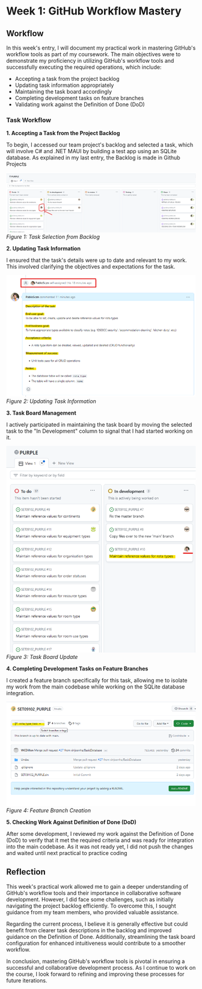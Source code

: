 # Week 1: GitHub Workflow Mastery

## Workflow

In this week's entry, I will document my practical work in mastering GitHub's workflow tools as part of my coursework. The main objectives were to demonstrate my proficiency in utilizing GitHub's workflow tools and successfully executing the required operations, which include:

- Accepting a task from the project backlog
- Updating task information appropriately
- Maintaining the task board accordingly
- Completing development tasks on feature branches
- Validating work against the Definition of Done (DoD)


### Task Workflow

**1. Accepting a Task from the Project Backlog**

To begin, I accessed our team project's backlog and selected a task, which will involve C# and .NET MAUI by building a test app using an SQLite database.
As explained in my last entry, the Backlog is made in Github Projects 

![Task Selection](images/task_selection.png)
*Figure 1: Task Selection from Backlog*

**2. Updating Task Information**

I ensured that the task's details were up to date and relevant to my work. This involved clarifying the objectives and expectations for the task.

![Task Update](images/task_update.png)
*Figure 2: Updating Task Information*

**3. Task Board Management**

I actively participated in maintaining the task board by moving the selected task to the "In Development" column to signal that I had started working on it.

![Task Board Update](images/task_board_update.png)
<br>
*Figure 3: Task Board Update*

**4. Completing Development Tasks on Feature Branches**

I created a feature branch specifically for this task, allowing me to isolate my work from the main codebase while working on the SQLite database integration.

![Feature Branch](images/feature_branch.png)
<br>
*Figure 4: Feature Branch Creation*


**5. Checking Work Against Definition of Done (DoD)**

After some development, I reviewed my work against the Definition of Done (DoD) to verify that it met the required criteria and was ready for integration into the main codebase. As it was not ready yet, I did not push the changes and waited until next practical to practice coding


## Reflection

This week's practical work allowed me to gain a deeper understanding of GitHub's workflow tools and their importance in collaborative software development. However, I did face some challenges, such as initially navigating the project backlog efficiently. To overcome this, I sought guidance from my team members, who provided valuable assistance.

Regarding the current process, I believe it is generally effective but could benefit from clearer task descriptions in the backlog and improved guidance on the Definition of Done. Additionally, streamlining the task board configuration for enhanced intuitiveness would contribute to a smoother workflow.

In conclusion, mastering GitHub's workflow tools is pivotal in ensuring a successful and collaborative development process. As I continue to work on the course, I look forward to refining and improving these processes for future iterations.
